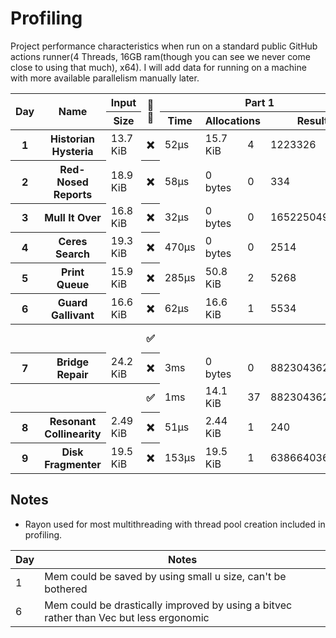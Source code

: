 # Profiling
Project performance characteristics when run on a standard public GitHub actions runner(4 Threads, 16GB ram(though you can see we never come close to using that much), x64). I will add data for running on a machine with more available parallelism manually later.
<table>
  <thread>
    <tr>
      <th rowspan="2">Day</th>
      <th rowspan="2">Name</th>
      <th colspan="1">Input</th>
      <th rowspan="2">🔢🧵</th>
      <th colspan="4">Part 1</th>
      <th colspan="4">Part 2</th>
    </tr>
    <tr>
      <th>Size</th>
      <th>Time</th>
      <th colspan="2">Allocations</th>
      <th>Result</th>
      <th>Time</th>
      <th colspan="2">Allocations</th>
      <th>Result</th>
    </tr>
  </thread>
  <tbody id="results">
<tr>
<th>1</th>
<th>Historian Hysteria</th>
<td>13.7 KiB</td>
<th>❌</th>
<td>52µs</td>
<td>15.7 KiB</td><td>4</td>
<td>1223326</td>
<td>56µs</td>
<td>15.7 KiB</td><td>4</td>
<td>21070419</td>
</tr>
<tr>
<th>2</th>
<th>Red-Nosed Reports</th>
<td>18.9 KiB</td>
<th>❌</th>
<td>58µs</td>
<td>0 bytes</td><td>0</td>
<td>334</td>
<td>158µs</td>
<td>0 bytes</td><td>0</td>
<td>400</td>
</tr>
<tr>
<th>3</th>
<th>Mull It Over</th>
<td>16.8 KiB</td>
<th>❌</th>
<td>32µs</td>
<td>0 bytes</td><td>0</td>
<td>165225049</td>
<td>70µs</td>
<td>0 bytes</td><td>0</td>
<td>108830766</td>
</tr>
<tr>
<th>4</th>
<th>Ceres Search</th>
<td>19.3 KiB</td>
<th>❌</th>
<td>470µs</td>
<td>0 bytes</td><td>0</td>
<td>2514</td>
<td>197µs</td>
<td>0 bytes</td><td>0</td>
<td>1888</td>
</tr>
<tr>
<th>5</th>
<th>Print Queue</th>
<td>15.9 KiB</td>
<th>❌</th>
<td>285µs</td>
<td>50.8 KiB</td><td>2</td>
<td>5268</td>
<td>354µs</td>
<td>50.8 KiB</td><td>2</td>
<td>5799</td>
</tr>
<tr>
<th>6</th>
<th>Guard Gallivant</th>
<td>16.6 KiB</td>
<th>❌</th>
<td>62µs</td>
<td>16.6 KiB</td><td>1</td>
<td>5534</td>
<td>24ms</td>
<td>17.6 KiB</td><td>2</td>
<td>2262</td>
</tr>
<tr>
<th></th>
<th></th>
<th></th>
<th>✅</th>
<th></th>
<th></th>
<th></th>
<th></th>
<td>12ms</td>
<td>37.7 KiB</td><td>19</td>
<td>2262</td>
</tr>
<tr>
<th>7</th>
<th>Bridge Repair</th>
<td>24.2 KiB</td>
<th>❌</th>
<td>3ms</td>
<td>0 bytes</td><td>0</td>
<td>882304362421</td>
<td>4ms</td>
<td>0 bytes</td><td>0</td>
<td>145149066755184</td>
</tr>
<tr>
<th></th>
<th></th>
<th></th>
<th>✅</th>
<td>1ms</td>
<td>14.1 KiB</td><td>37</td>
<td>882304362421</td>
<td>2ms</td>
<td>10.1 KiB</td><td>37</td>
<td>145149066755184</td>
</tr>
<tr>
<th>8</th>
<th>Resonant Collinearity</th>
<td>2.49 KiB</td>
<th>❌</th>
<td>51µs</td>
<td>2.44 KiB</td><td>1</td>
<td>240</td>
<td>49µs</td>
<td>2.44 KiB</td><td>1</td>
<td>955</td>
</tr>
<tr>
<th>9</th>
<th>Disk Fragmenter</th>
<td>19.5 KiB</td>
<th>❌</th>
<td>153µs</td>
<td>19.5 KiB</td><td>1</td>
<td>6386640365805</td>
<td>44ms</td>
<td>142 KiB</td><td>14</td>
<td>6423258376982</td>
</tr>
</tbody>
</table>

## Notes
 - Rayon used for most multithreading with thread pool creation included in profiling.

| Day | Notes                                                                                        |
|-----|----------------------------------------------------------------------------------------------|
| 1   | Mem could be saved by using small u size, can't be bothered                                  |
| 6   | Mem could be drastically improved by using a bitvec rather than Vec<bool> but less ergonomic |
